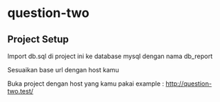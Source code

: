 # question-two

## Project Setup

Import db.sql di project ini ke database mysql dengan nama db_report

Sesuaikan base url dengan host kamu

Buka project dengan host yang kamu pakai
example :
http://question-two.test/

